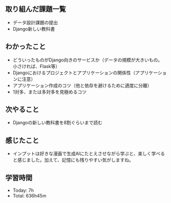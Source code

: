 ## 取り組んだ課題一覧
- データ設計課題の提出
- Django新しい教科書
## わかったこと
- どういったものがDjango向きのサービスか（データの規模が大きいもの。小さければ、Flask等）
- Djangoにおけるプロジェクトとアプリケーションの関係性（アプリケーションに注意）
- アプリケーション作成のコツ（他と依存を避けるために適度に分離）
- 1対多、または多対多を見極めるコツ
## 次やること
- Djangoの新しい教科書を8割ぐらいまで読む
## 感じたこと
- インプットは好きな漫画で生成AIにたとえさせながら学ぶと、楽しく学べると感じました。加えて、記憶にも残りやすい気がしますね。
## 学習時間
- Today: 7h
- Total: 636h45m
